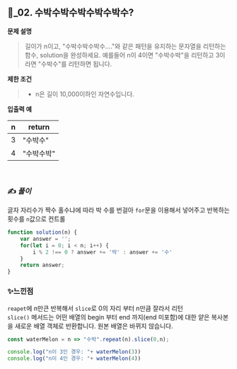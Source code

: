 ## 🔎_02. 수박수박수박수박수박수?
<b>문제 설명</b>
</br>
> 길이가 n이고, "수박수박수박수...."와 같은 패턴을 유지하는 문자열을 리턴하는 함수, solution을 완성하세요. 예를들어 n이 4이면 "수박수박"을 리턴하고 3이라면 "수박수"를 리턴하면 됩니다.
> </br>

<b>제한 조건</b>
>- n은 길이 10,000이하인 자연수입니다.

><b>
입출력 예</b>

<table class="table">
        <thead><tr>
<th>n</th>
<th>return</th>
</tr>
</thead>
        <tbody><tr>
<td>3</td>
<td>"수박수"</td>
</tr>
<tr>
<td>4</td>
<td>"수박수박"</td>
</tr>
</tbody>
      </table>

<br>

### ✍️ _풀이_
글자 자리수가 짝수 홀수냐에 따라 박 수를 번걸아 `for`문을 이용해서 넣어주고 반복하는 횟수를 `n`값으로 컨트롤
```js
function solution(n) {
    var answer = '';
    for(let i = 0; i < n; i++) {
        i % 2 !== 0 ? answer += '박' : answer += '수'  
    }
    return answer;
}
```


### ✨느낀점
`reapet`에 n만큰 반복해서 `slice`로 0의 자리 부터 n만큼 잘라서 리턴</br>
`slice()` 메서드는 어떤 배열의 begin 부터 end 까지(end 미포함)에 대한 얕은 복사본을 새로운 배열 객체로 반환합니다. 원본 배열은 바뀌지 않습니다.
```js
const waterMelon = n => "수박".repeat(n).slice(0,n);

console.log("n이 3인 경우: "+ waterMelon(3))
console.log("n이 4인 경우: "+ waterMelon(4))

```
